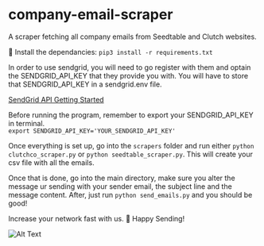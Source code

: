 # company-email-scraper

A scraper fetching all company emails from Seedtable and Clutch websites.

🚀 Install the dependancies: `pip3 install -r requirements.txt`

In order to use sendgrid, you will need to go register with them and optain the SENDGRID_API_KEY that they provide you with.
You will have to store that SENDGRID_API_KEY in a sendgrid.env file.

[SendGrid API Getting Started](https://sendgrid.com/docs/for-developers/sending-email/api-getting-started/#prerequisites-for-sending-your-first-email-with-the-sendgrid-api)

Before running the program, remember to export your SENDGRID_API_KEY in terminal.\
`export SENDGRID_API_KEY='YOUR_SENDGRID_API_KEY'`

Once everything is set up, go into the `scrapers` folder and run either `python clutchco_scraper.py` or `python seedtable_scraper.py`. This will create your csv file with all the emails.

Once that is done, go into the main directory, make sure you alter the message ur sending with your sender email, the subject line and the message content. After, just run `python send_emails.py` and you should be good!

Increase your network fast with us.
💛 Happy Sending!

![Alt Text](https://media.giphy.com/media/kDaE01OtFSyobqta2C/giphy.gif)
